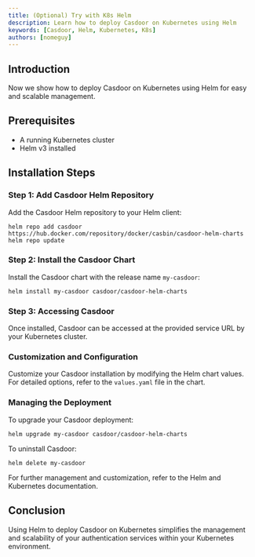 ```yaml
---
title: (Optional) Try with K8s Helm
description: Learn how to deploy Casdoor on Kubernetes using Helm
keywords: [Casdoor, Helm, Kubernetes, K8s]
authors: [nomeguy]
---
```


## Introduction

Now we show how to deploy Casdoor on Kubernetes using Helm for easy and scalable management.

## Prerequisites

- A running Kubernetes cluster
- Helm v3 installed

## Installation Steps

### Step 1: Add Casdoor Helm Repository

Add the Casdoor Helm repository to your Helm client:

```shell
helm repo add casdoor https://hub.docker.com/repository/docker/casbin/casdoor-helm-charts
helm repo update
```

### Step 2: Install the Casdoor Chart

Install the Casdoor chart with the release name `my-casdoor`:

```shell
helm install my-casdoor casdoor/casdoor-helm-charts
```

### Step 3: Accessing Casdoor

Once installed, Casdoor can be accessed at the provided service URL by your Kubernetes cluster.

### Customization and Configuration

Customize your Casdoor installation by modifying the Helm chart values. For detailed options, refer to the `values.yaml` file in the chart.

### Managing the Deployment

To upgrade your Casdoor deployment:

```shell
helm upgrade my-casdoor casdoor/casdoor-helm-charts
```

To uninstall Casdoor:

```shell
helm delete my-casdoor
```

For further management and customization, refer to the Helm and Kubernetes documentation.

## Conclusion

Using Helm to deploy Casdoor on Kubernetes simplifies the management and scalability of your authentication services within your Kubernetes environment.
